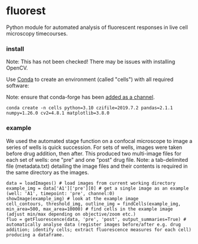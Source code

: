 # fluorest
Python module for automated analysis of fluorescent responses in live cell microscopy timecourses.

### install
Note: This has not been checked! There may be issues with installing OpenCV.

Use [Conda](https://conda.io/projects/conda/en/latest/user-guide/getting-started.html#managing-python) to create an environment (called "cells") with all required software:

Note: ensure that conda-forge has been [added as a channel](https://conda-forge.org/docs/user/introduction.html).
```
conda create -n cells python=3.10 czifile=2019.7.2 pandas=2.1.1 numpy=1.26.0 cv2=4.8.1 matplotlib=3.8.0
```
### example
We used the automated stage function on a confocal microscope to image a series of wells is quick succession. For sets of wells, images were taken before drug addition, then after. This produced two multi-image files for each set of wells: one "pre" and one "post" drug file. Note: a tab-delimited file (metadata.txt) detailing the image files and their contents is required in the same directory as the images.
```
data = loadImages() # load images from current working directory
example_img = data['A1']['pre'][0] # get a single image as an example (well: 'A1', timepoint: 'pre', channel:0)
showImage(example_img) # look at the example image
cell_contours, threshold_img, outline_img = findCells(example_img, min_area=500, max_area=10000) # find cells in the example image (adjust min/max depending on objective/zoom etc.)
fluo = getFluorescence(data, 'pre', 'post', output_summaries=True) # automatically analyse data (register images before/after e.g. drug addition; identify cells; extract fluorescence measures for each cell) producing a dataframe. 
```
